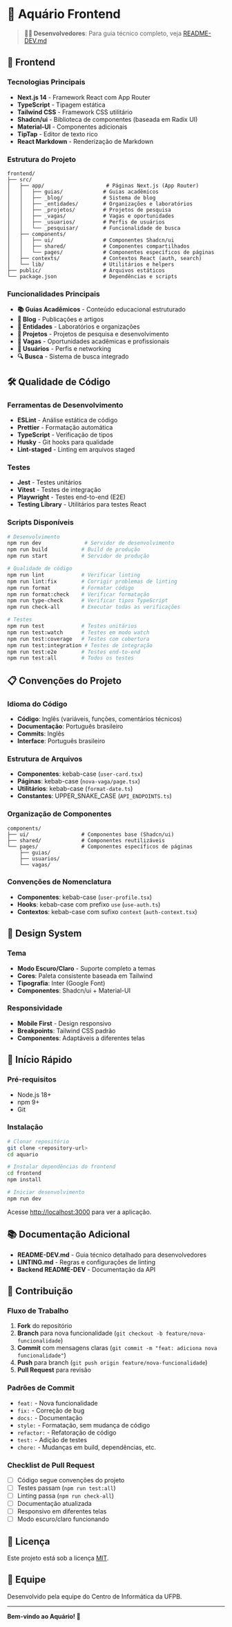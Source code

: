 # 🌊 Aquário Frontend

> **👨‍💻 Desenvolvedores**: Para guia técnico completo, veja [README-DEV.md](README-DEV.md)

## 🎨 Frontend

### Tecnologias Principais

- **Next.js 14** - Framework React com App Router
- **TypeScript** - Tipagem estática
- **Tailwind CSS** - Framework CSS utilitário
- **Shadcn/ui** - Biblioteca de componentes (baseada em Radix UI)
- **Material-UI** - Componentes adicionais
- **TipTap** - Editor de texto rico
- **React Markdown** - Renderização de Markdown

### Estrutura do Projeto

```
frontend/
├── src/
│   ├── app/                    # Páginas Next.js (App Router)
│   │   ├── guias/             # Guias acadêmicos
│   │   ├── _blog/             # Sistema de blog
│   │   ├── _entidades/        # Organizações e laboratórios
│   │   ├── _projetos/         # Projetos de pesquisa
│   │   ├── _vagas/            # Vagas e oportunidades
│   │   ├── _usuarios/         # Perfis de usuários
│   │   └── _pesquisar/        # Funcionalidade de busca
│   ├── components/
│   │   ├── ui/                # Componentes Shadcn/ui
│   │   ├── shared/            # Componentes compartilhados
│   │   └── pages/             # Componentes específicos de páginas
│   ├── contexts/              # Contextos React (auth, search)
│   └── lib/                   # Utilitários e helpers
├── public/                    # Arquivos estáticos
└── package.json               # Dependências e scripts
```

### Funcionalidades Principais

- **📚 Guias Acadêmicos** - Conteúdo educacional estruturado
- **📝 Blog** - Publicações e artigos
- **🏢 Entidades** - Laboratórios e organizações
- **🔬 Projetos** - Projetos de pesquisa e desenvolvimento
- **💼 Vagas** - Oportunidades acadêmicas e profissionais
- **👥 Usuários** - Perfis e networking
- **🔍 Busca** - Sistema de busca integrado

## 🛠️ Qualidade de Código

### Ferramentas de Desenvolvimento

- **ESLint** - Análise estática de código
- **Prettier** - Formatação automática
- **TypeScript** - Verificação de tipos
- **Husky** - Git hooks para qualidade
- **Lint-staged** - Linting em arquivos staged

### Testes

- **Jest** - Testes unitários
- **Vitest** - Testes de integração
- **Playwright** - Testes end-to-end (E2E)
- **Testing Library** - Utilitários para testes React

### Scripts Disponíveis

```bash
# Desenvolvimento
npm run dev              # Servidor de desenvolvimento
npm run build           # Build de produção
npm run start           # Servidor de produção

# Qualidade de código
npm run lint            # Verificar linting
npm run lint:fix        # Corrigir problemas de linting
npm run format          # Formatar código
npm run format:check    # Verificar formatação
npm run type-check      # Verificar tipos TypeScript
npm run check-all       # Executar todas as verificações

# Testes
npm run test            # Testes unitários
npm run test:watch      # Testes em modo watch
npm run test:coverage   # Testes com cobertura
npm run test:integration # Testes de integração
npm run test:e2e        # Testes end-to-end
npm run test:all        # Todos os testes
```

## 📋 Convenções do Projeto

### Idioma do Código

- **Código**: Inglês (variáveis, funções, comentários técnicos)
- **Documentação**: Português brasileiro
- **Commits**: Inglês
- **Interface**: Português brasileiro

### Estrutura de Arquivos

- **Componentes**: kebab-case (`user-card.tsx`)
- **Páginas**: kebab-case (`nova-vaga/page.tsx`)
- **Utilitários**: kebab-case (`format-date.ts`)
- **Constantes**: UPPER_SNAKE_CASE (`API_ENDPOINTS.ts`)

### Organização de Componentes

```
components/
├── ui/                 # Componentes base (Shadcn/ui)
├── shared/             # Componentes reutilizáveis
└── pages/              # Componentes específicos de páginas
    ├── guias/
    ├── usuarios/
    └── vagas/
```

### Convenções de Nomenclatura

- **Componentes**: kebab-case (`user-profile.tsx`)
- **Hooks**: kebab-case com prefixo `use` (`use-auth.ts`)
- **Contextos**: kebab-case com sufixo `context` (`auth-context.tsx`)

## 🎨 Design System

### Tema

- **Modo Escuro/Claro** - Suporte completo a temas
- **Cores**: Paleta consistente baseada em Tailwind
- **Tipografia**: Inter (Google Font)
- **Componentes**: Shadcn/ui + Material-UI

### Responsividade

- **Mobile First** - Design responsivo
- **Breakpoints**: Tailwind CSS padrão
- **Componentes**: Adaptáveis a diferentes telas

## 🚀 Início Rápido

### Pré-requisitos

- Node.js 18+
- npm 9+
- Git

### Instalação

```bash
# Clonar repositório
git clone <repository-url>
cd aquario

# Instalar dependências do frontend
cd frontend
npm install

# Iniciar desenvolvimento
npm run dev
```

Acesse [http://localhost:3000](http://localhost:3000) para ver a aplicação.

## 📚 Documentação Adicional

- **README-DEV.md** - Guia técnico detalhado para desenvolvedores
- **LINTING.md** - Regras e configurações de linting
- **Backend README-DEV** - Documentação da API

## 🤝 Contribuição

### Fluxo de Trabalho

1. **Fork** do repositório
2. **Branch** para nova funcionalidade (`git checkout -b feature/nova-funcionalidade`)
3. **Commit** com mensagens claras (`git commit -m "feat: adiciona nova funcionalidade"`)
4. **Push** para branch (`git push origin feature/nova-funcionalidade`)
5. **Pull Request** para revisão

### Padrões de Commit

- `feat:` - Nova funcionalidade
- `fix:` - Correção de bug
- `docs:` - Documentação
- `style:` - Formatação, sem mudança de código
- `refactor:` - Refatoração de código
- `test:` - Adição de testes
- `chore:` - Mudanças em build, dependências, etc.

### Checklist de Pull Request

- [ ] Código segue convenções do projeto
- [ ] Testes passam (`npm run test:all`)
- [ ] Linting passa (`npm run check-all`)
- [ ] Documentação atualizada
- [ ] Responsivo em diferentes telas
- [ ] Modo escuro/claro funcionando

## 📄 Licença

Este projeto está sob a licença [MIT](LICENSE).

## 👥 Equipe

Desenvolvido pela equipe do Centro de Informática da UFPB.

---

**Bem-vindo ao Aquário! 🌊**
